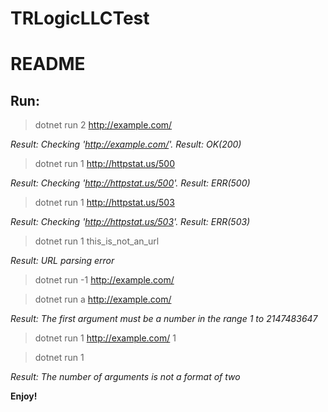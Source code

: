 # TRLogicLLCTest
# README
## Run:
> dotnet run 2 http://example.com/

*Result: Checking 'http://example.com/'. Result: OK(200)*

> dotnet run 1 http://httpstat.us/500

*Result: Checking 'http://httpstat.us/500'. Result: ERR(500)*

> dotnet run 1 http://httpstat.us/503 

*Result: Checking 'http://httpstat.us/503'. Result: ERR(503)*

> dotnet run 1 this_is_not_an_url

*Result: URL parsing error*

> dotnet run -1 http://example.com/

> dotnet run a http://example.com/

*Result: The first argument must be a number in the range 1 to 2147483647*

> dotnet run 1 http://example.com/ 1

> dotnet run 1

*Result: The number of arguments is not a format of two*

**Enjoy!**
